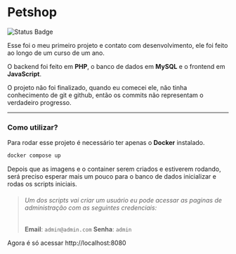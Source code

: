 # Petshop

![Status Badge](https://img.shields.io/static/v1?label=STATUS&message=DROPPED&color=red&style=for-the-badge)

Esse foi o meu primeiro projeto e contato com desenvolvimento, ele foi feito ao longo de um curso de um ano.

O backend foi feito em **PHP**, o banco de dados em **MySQL** e o frontend em **JavaScript**.

O projeto não foi finalizado, quando eu comecei ele, não tinha conhecimento de git e github, então os commits não representam o verdadeiro progresso.

---

### Como utilizar?

Para rodar esse projeto é necessário ter apenas o **Docker** instalado.

```sh
docker compose up
```

Depois que as imagens e o container serem criados e estiverem rodando, será preciso esperar mais um pouco para o banco de dados inicializar e rodas os scripts iniciais.

> ###### Um dos scripts vai criar um usuário eu pode acessar as paginas de administração com as seguintes credenciais:
>
> **Email**: `admin@admin.com`
> **Senha**: `admin`

Agora é só acessar http://localhost:8080
